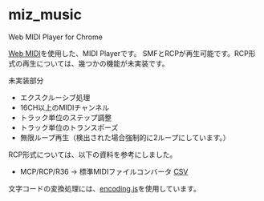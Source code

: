 # miz_music
Web MIDI Player for Chrome

[Web MIDI](https://webaudio.github.io/web-midi-api/)を使用した、MIDI Playerです。
SMFとRCPが再生可能です。RCP形式の再生については、幾つかの機能が未実装です。

未実装部分
* エクスクルーシブ処理
* 16CH以上のMIDIチャンネル
* トラック単位のステップ調整
* トラック単位のトランスポーズ
* 無限ループ再生（検出された場合強制的に2ループにしています。）

RCP形式については、以下の資料を参考にしました。

* MCP/RCP/R36 → 標準MIDIファイルコンバータ [CSV](http://www.vector.co.jp/soft/dos/art/se021569.html)


文字コードの変換処理には、[encoding.js](https://github.com/polygonplanet/encoding.js)を使用しています。
